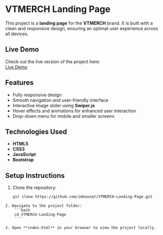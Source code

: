# VTMERCH Landing Page

This project is a **landing page** for the **VTMERCH** brand. It is built with a clean and responsive design, ensuring an optimal user experience across all devices.

## Live Demo

Check out the live version of the project here:  
[Live Demo](https://vtmerch-task.netlify.app/)

## Features

- Fully responsive design
- Smooth navigation and user-friendly interface
- Interactive image slider using **Swiper.js**
- Hover effects and animations for enhanced user interaction
- Drop-down menu for mobile and smaller screens

## Technologies Used

- **HTML5**
- **CSS3**
- **JavaScript**
- **Bootstrap**

## Setup Instructions

1. Clone the repository:
   ```bash
   git clone https://github.com/imhasnat/VTMERCH-Landing-Page.git
   ```

`````
2. Navigate to the project folder:
    ```bash
    cd VTMERCH-Landing-Page
    ````

3. Open **index.html** in your browser to view the project locally.
`````

